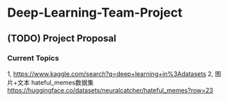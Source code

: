 # Deep-Learning-Team-Project

## (TODO) Project Proposal

### Current Topics
1, https://www.kaggle.com/search?q=deep+learning+in%3Adatasets
2, 图片+文本 hateful_memes数据集 https://huggingface.co/datasets/neuralcatcher/hateful_memes?row=23
